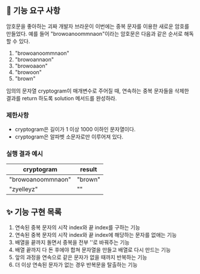 ## 🚀 기능 요구 사항

암호문을 좋아하는 괴짜 개발자 브라운이 이번에는 중복 문자를 이용한 새로운 암호를 만들었다. 예를 들어 "browoanoommnaon"이라는 암호문은 다음과 같은 순서로 해독할 수 있다.

1. "browoanoommnaon"
2. "browoannaon"
3. "browoaaon"
4. "browoon"
5. "brown"

임의의 문자열 cryptogram이 매개변수로 주어질 때, 연속하는 중복 문자들을 삭제한 결과를 return 하도록 solution 메서드를 완성하라.

### 제한사항

- cryptogram은 길이가 1 이상 1000 이하인 문자열이다.
- cryptogram은 알파벳 소문자로만 이루어져 있다.

### 실행 결과 예시

| cryptogram        | result  |
| ----------------- | ------- |
| "browoanoommnaon" | "brown" |
| "zyelleyz"        | ""      |

## ✨ 기능 구현 목록
1. 연속된 중복 문자의 시작 index와 끝 index를 구하는 기능
2. 연속된 중복 문자의 시작 index와 끝 index에 해당하는 문자를 없애는 기능
3. 배열을 끝까지 돌면서 중복을 전부 ''로 바꿔주는 기능
4. 배열 끝까지 다 돈 후에야 합쳐 문자열을 만들고 배열로 다시 만드는 기능
5. 앞의 과정을 연속으로 같은 문자가 없을 때까지 반복하는 기능
6. 더 이상 연속된 문자가 없는 경우 반복문을 탈출하는 기능